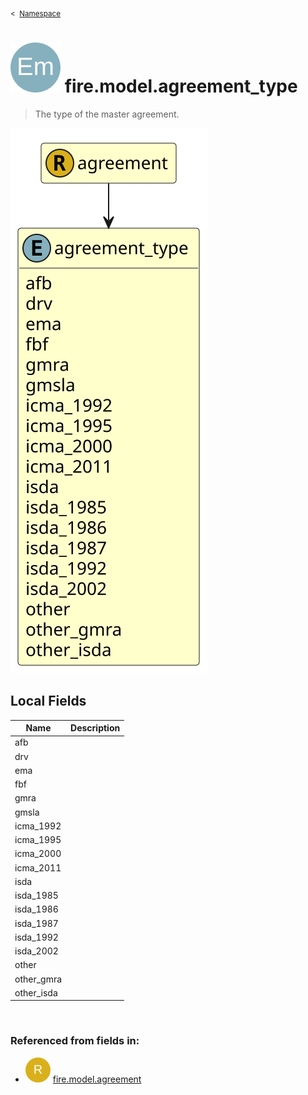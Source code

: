 <sub>&lt;&nbsp; [Namespace](index.md)</sub>
# <img src='images/enumType-lg.svg'/> fire.model.agreement_type
>  
>The type of the master agreement.
> 
<img src='images/fire.model.agreement_type.svg'/>


## Local Fields


| Name        | Description |
| ----------- | ----------- |
| afb |   |
| drv |   |
| ema |   |
| fbf |   |
| gmra |   |
| gmsla |   |
| icma_1992 |   |
| icma_1995 |   |
| icma_2000 |   |
| icma_2011 |   |
| isda |   |
| isda_1985 |   |
| isda_1986 |   |
| isda_1987 |   |
| isda_1992 |   |
| isda_2002 |   |
| other |   |
| other_gmra |   |
| other_isda |   |

<br/>

### Referenced from fields in:
- <img src='images/recordType.svg'/> [fire.model.agreement](UDT-fire.model.agreement.md)
